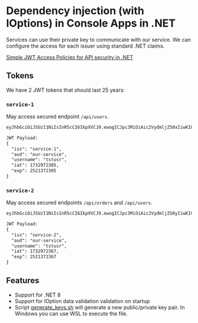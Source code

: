# Dependency injection (with IOptions) in Console Apps in .NET

Services can use their private key to communicate with our service.
We can configure the access for each issuer using standard .NET claims.

<a href="https://keestalkstech.com/2024/11/simple-jwt-access-policies-for-api-security-in-net/">Simple JWT Access Policies for API security in .NET</a>

## Tokens

We have 2 JWT tokens that should last 25 years:

### `service-1`

May access secured endpoint `/api/users`.

```txt
eyJhbGciOiJSUzI1NiIsInR5cCI6IkpXVCJ9.ewogICJpc3MiOiAic2VydmljZS0xIiwKICAiYXVkIjogIm91ci1zZXJ2aWNlIiwKICAidXNlcm5hbWUiOiAidHN0dXNyIiwKICAiaWF0IjogMTczMjk3MjMwNSwKICAiZXhwIjogMjUyMTM3MjMwNQp9.wWJh41loGBZKyDYBr-U9EJReEPsO6PA9z-EYE5rXO44e6XPjcsAMigoVcrR2w0T8-6is5ICJy2fukwOPDMLk9D2bs8k7TSVEuqzwh80tlBMPV5dRdkq3r1dg_KRZgkzG4ylLiK9hBoqvmL5HKE7oqo3AvHoUc1LOD5Y6BzeqasxVfOpIcjIa2nNXRLeRE7KfffWcbKXOm6HpYL2n_8j4pVbCePo1D8jtg55EQATcr1QQpvERzr9p-_PHqaC8woookSXqclTrwt-cQPj4RsvCQUXpKNzggXYytzHAaTlRAInlZP34tiDenb1Qz3wTtsqCXsh92BFZYABoJjIDGxcI5Q

JWT Payload:
{
  "iss": "service-1",
  "aud": "our-service",
  "username": "tstusr",
  "iat": 1732972305,
  "exp": 2521372305
}
```

### `service-2`

May access secured endpoints `/api/orders` and `/api/users`.


```txt
eyJhbGciOiJSUzI1NiIsInR5cCI6IkpXVCJ9.ewogICJpc3MiOiAic2VydmljZS0yIiwKICAiYXVkIjogIm91ci1zZXJ2aWNlIiwKICAidXNlcm5hbWUiOiAidHN0dXNyIiwKICAiaWF0IjogMTczMjk3MjM2NywKICAiZXhwIjogMjUyMTM3MjM2Nwp9.VGl-UElY0x7rLxIXlsYY6Cbd-0CbZIpzGQ1mgF2Ux-uBkyr4DYopFmJ37TUgcJ0xi-r5Q8UuKsCRWnm6DChpC8-189U49YXVu2cLdI5CTVdui2HvsUHvo9mSB7Rb1aPpMbQOFG-RZr6JfQXwBG5VJlk7CW1cF44JWvilVksZltm6zH_6Megt1Rbx7YXKDHV-gKXWawaevhGKBVRgGsPh1qF3GgqL6I_Tf-ZMt3_kTzkMGom6r7VZlO3Ze4Y8u1odVm1ZAHFjVwZy2UvNyPdQHW92COR7YKMJStVqKlCkQ6JDwgtnCMvPIu9tgr9WYtQaAwh6P3EbUuyp56C0lvNOPQ

JWT Payload:
{
  "iss": "service-2",
  "aud": "our-service",
  "username": "tstusr",
  "iat": 1732972367,
  "exp": 2521372367
}
```

## Features

- Support for .NET 8
- Support for IOption data validation validation on startup
- Script <a href="generate_keys.sh">generate_keys.sh</a> will generate a new public/private key pair. In Windows you can use WSL to execute the file.